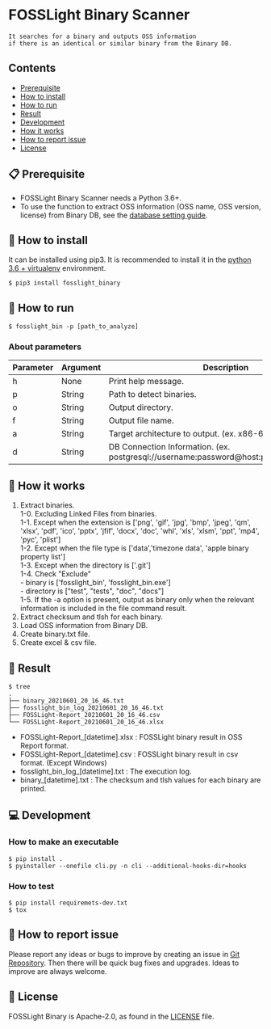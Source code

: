 <!--
Copyright (c) 2021 LG Electronics
SPDX-License-Identifier: Apache-2.0
 -->
# FOSSLight Binary Scanner

```note
It searches for a binary and outputs OSS information    
if there is an identical or similar binary from the Binary DB.
```


## Contents

- [Prerequisite](#-prerequisite)
- [How to install](#-how-to-install)
- [How to run](#-how-to-run)
- [Result](#-result)
- [Development](#-development)
- [How it works](#-how-it-works)
- [How to report issue](#-how-to-report-issue)
- [License](#-license)


## 📋 Prerequisite
- FOSSLight Binary Scanner needs a Python 3.6+.    
- To use the function to extract OSS information (OSS name, OSS version, license) from Binary DB, see the [database setting guide][db_guide].

[db_guide]: https://github.com/fosslight/fosslight_binary/blob/main/docs/SETUP_DATABASE.md

## 🎉 How to install
It can be installed using pip3. It is recommended to install it in the [python 3.6 + virtualenv](https://github.com/fosslight/fosslight_source/blob/main/docs/Guide_virtualenv.md) environment.

```
$ pip3 install fosslight_binary
```

## 🚀 How to run
````
$ fosslight_bin -p [path_to_analyze]
````    
### About parameters

| Parameter  | Argument | Description |
| ------------- | ------------- | ------------- |
| h | None | Print help message. | 
| p | String | Path to detect binaries. | 
| o | String | Output directory. | 
| f | String | Output file name. | 
| a | String | Target architecture to output. (ex. x86-64, ARM) | 
| d | String | DB Connection Information. (ex. postgresql://username:password@host:port/database_name) | 

## 🧐 How it works
1. Extract binaries.    
    1-0. Excluding Linked Files from binaries.    
    1-1. Except when the extension is ['png', 'gif', 'jpg', 'bmp', 'jpeg', 'qm', 'xlsx', 'pdf', 'ico', 'pptx', 'jfif', 'docx',
                                   'doc', 'whl', 'xls', 'xlsm', 'ppt', 'mp4', 'pyc', 'plist']            
    1-2. Except when the file type is ['data','timezone data', 'apple binary property list']    
    1-3. Except when the directory is ['.git']    
    1-4. Check "Exclude"     
        - binary is ['fosslight_bin', 'fosslight_bin.exe']     
        - directory is ["test", "tests", "doc", "docs"]     
    1-5. If the -a option is present, output as binary only when the relevant information is included in the file command result.      
2. Extract checksum and tlsh for each binary.     
3. Load OSS information from Binary DB.      
4. Create binary.txt file.          
5. Create excel & csv file.     

## 📁 Result

```
$ tree
.
├── binary_20210601_20_16_46.txt
├── fosslight_bin_log_20210601_20_16_46.txt
├── FOSSLight-Report_20210601_20_16_46.csv
└── FOSSLight-Report_20210601_20_16_46.xlsx

```
- FOSSLight-Report_[datetime].xlsx : FOSSLight binary result in OSS Report format.
- FOSSLight-Report_[datetime].csv : FOSSLight binary result in csv format. (Except Windows)
- fosslight_bin_log_[datetime].txt : The execution log.
- binary_[datetime].txt : The checksum and tlsh values for each binary are printed.

## 💻 Development
### How to make an executable  
````  
$ pip install .  
$ pyinstaller --onefile cli.py -n cli --additional-hooks-dir=hooks
````
### How to test
````  
$ pip install requiremets-dev.txt
$ tox
````

## 👏 How to report issue

Please report any ideas or bugs to improve by creating an issue in [Git Repository][repo]. Then there will be quick bug fixes and upgrades. Ideas to improve are always welcome.

[repo]: https://github.com/fosslight/fosslight_binary_scanner/issues

## 📄 License

FOSSLight Binary is Apache-2.0, as found in the [LICENSE][l] file.

[l]: https://github.com/fosslight/fosslight_binary_scanner/blob/main/LICENSE
